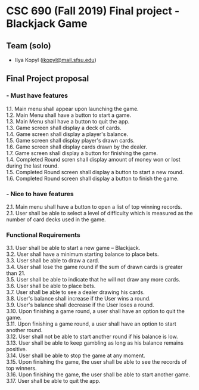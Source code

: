 # CSC 690 (Fall 2019) Final project - Blackjack Game

## Team (solo)
- Ilya Kopyl (ikopyl@mail.sfsu.edu)


## Final Project proposal
### - Must have features
1.1. Main menu shall appear upon launching the game.    
1.2. Main Menu shall have a button to start a game.    
1.3. Main Menu shall have a button to quit the app.    
1.3. Game screen shall display a deck of cards.    
1.4. Game screen shall display a player's balance.    
1.5. Game screen shall display player's drawn cards.    
1.6. Game screen shall display cards drawn by the dealer.    
1.7. Game screen shall display a button for finishing the game.    
1.4. Completed Round scren shall display amount of money won or lost during the last round.    
1.5. Completed Round screen shall display a button to start a new round.    
1.6. Completed Round screen shall display a button to finish the game.    

### - Nice to have features
2.1. Main menu shall have a button to open a list of top winning records.    
2.1. User shall be able to select a level of difficulty which is measured as the number of card decks used in the game.    


### Functional Requirements
3.1. User shall be able to start a new game – Blackjack.    
3.2. User shall have a minimum starting balance to place bets.    
3.3. User shall be able to draw a card.    
3.4. User shall lose the game round if the sum of drawn cards is greater than 21.    
3.5. User shall be able to indicate that he will not draw any more cards.    
3.6. User shall be able to place bets.    
3.7. User shall be able to see a dealer drawing his cards.    
3.8. User's balance shall increase if the User wins a round.    
3.9. User's balance shall decrease if the User loses a round.    
3.10. Upon finishing a game round, a user shall have an option to quit the game.    
3.11. Upon finishing a game round, a user shall have an option to start another round.    
3.12. User shall not be able to start another round if his balance is low.    
3.13. User shall be able to keep gambling as long as his balance remains positive.    
3.14. User shall be able to stop the game at any moment.    
3.15. Upon finishing the game, the user shall be able to see the records of top winners.    
3.16. Upon finishing the game, the user shall be able to start another game.    
3.17. User shall be able to quit the app.    
